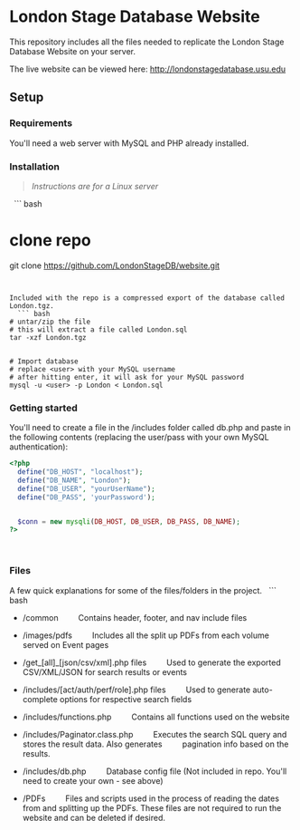 # London Stage Database Website


This repository includes all the files needed to replicate the London Stage Database Website on your server.


The live website can be viewed here: http://londonstagedatabase.usu.edu


## Setup


### Requirements
You'll need a web server with MySQL and PHP already installed. 


### Installation
>*Instructions are for a Linux server*


  ``` bash
# clone repo
git clone https://github.com/LondonStageDB/website.git
```


Included with the repo is a compressed export of the database called London.tgz. 
  ``` bash
# untar/zip the file
# this will extract a file called London.sql
tar -xzf London.tgz


# Import database
# replace <user> with your MySQL username
# after hitting enter, it will ask for your MySQL password
mysql -u <user> -p London < London.sql
```


### Getting started


You'll need to create a file in the /includes folder called db.php and paste in the following contents (replacing the user/pass with your own MySQL authentication):


``` php
<?php
  define("DB_HOST", "localhost");
  define("DB_NAME", "London");
  define("DB_USER", "yourUserName");
  define("DB_PASS", 'yourPassword');


  $conn = new mysqli(DB_HOST, DB_USER, DB_PASS, DB_NAME);
?>
```


  


### Files
A few quick explanations for some of the files/folders in the project.
  ``` bash
- /common
        Contains header, footer, and nav include files


- /images/pdfs
        Includes all the split up PDFs from each volume served on Event pages


- /get_[all]_[json/csv/xml].php files
        Used to generate the exported CSV/XML/JSON for search results or events


- /includes/[act/auth/perf/role].php files
        Used to generate auto-complete options for respective search fields


- /includes/functions.php
        Contains all functions used on the website


- /includes/Paginator.class.php
        Executes the search SQL query and stores the result data. Also generates
        pagination info based on the results.


- /includes/db.php
        Database config file (Not included in repo. You'll need to create your own - see above)


- /PDFs
        Files and scripts used in the process of reading the dates from and splitting up the 
        PDFs. These files are not required to run the website and can be deleted if desired. 
```
